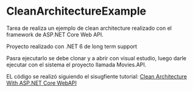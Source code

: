 # CleanArchitectureExample

Tarea de realiza un ejemplo de clean architecture realizado con el framework de ASP.NET Core Web API.

Proyecto realizado con .NET 6 de long term support

Pasra ejecutarlo se debe clonar y a abrir con visual estudio, luego darle ejecutar con el sistema el proyecto llamada Movies.API.

EL código se realizó siguiendo el sisugfiente tutorial: [Clean Architecture With ASP.NET Core WebAPI](https://www.c-sharpcorner.com/article/clean-architecture-with-asp-net-core-webapi/)
